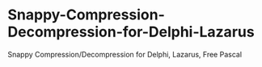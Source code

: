 # Snappy-Compression-Decompression-for-Delphi-Lazarus
Snappy Compression/Decompression for Delphi, Lazarus, Free Pascal
